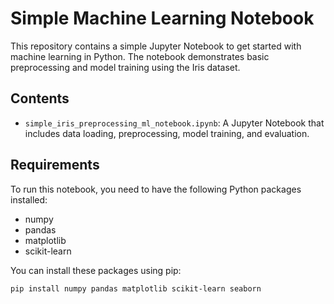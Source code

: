 # Simple Machine Learning Notebook

This repository contains a simple Jupyter Notebook to get started with machine learning in Python. The notebook demonstrates basic preprocessing and model training using the Iris dataset.

## Contents

- `simple_iris_preprocessing_ml_notebook.ipynb`: A Jupyter Notebook that includes data loading, preprocessing, model training, and evaluation.

## Requirements

To run this notebook, you need to have the following Python packages installed:

- numpy
- pandas
- matplotlib
- scikit-learn

You can install these packages using pip:

```bash
pip install numpy pandas matplotlib scikit-learn seaborn
